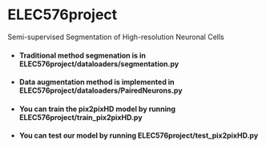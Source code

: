 # ELEC576project
Semi-supervised Segmentation of  High-resolution Neuronal Cells
- #### Traditional method segmenation is in ELEC576project/dataloaders/segmentation.py 
- #### Data augmentation method is implemented in ELEC576project/dataloaders/PairedNeurons.py
- #### You can train the pix2pixHD model by running ELEC576project/train_pix2pixHD.py 
- #### You can test our model by running ELEC576project/test_pix2pixHD.py 
